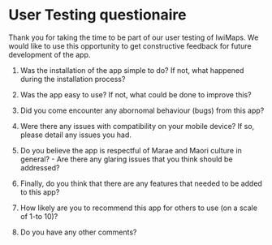 # User Testing questionaire

Thank you for taking the time to be part of our user testing of IwiMaps. We would like to use this opportunity to get constructive feedback for future development of the app.

1. Was the installation of the app simple to do? If not, what happened during the installation process?

2. Was the app easy to use? If not, what could be done to improve this?

3. Did you come encounter any abornomal behaviour (bugs) from this app?

4. Were there any issues with compatibility on your mobile device? If so, please detail any issues you had.

5. Do you believe the app is respectful of Marae and Maori culture in general? - Are there any glaring issues that you think should be addressed?

6. Finally, do you think that there are any features that needed to be added to this app?

7. How likely are you to recommend this app for others to use (on a scale of 1-to 10)?

8. Do you have any other comments?
